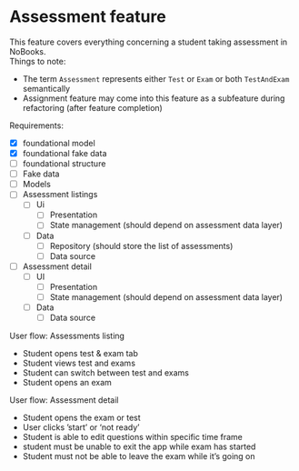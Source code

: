 # Assessment feature

This feature covers everything concerning a student taking assessment in NoBooks.
<br>
Things to note:

- The term `Assessment` represents either `Test` or `Exam` or both `TestAndExam` semantically
- Assignment feature may come into this feature as a subfeature during refactoring (after feature completion)

Requirements:

- [x] foundational model
- [x] foundational fake data
- [ ] foundational structure
- [ ] Fake data
- [ ] Models
- [ ] Assessment listings
    - [ ] Ui
        - [ ] Presentation
        - [ ] State management (should depend on assessment data layer)
    - [ ] Data
        - [ ] Repository (should store the list of assessments)
        - [ ] Data source
- [ ] Assessment detail
    - [ ] UI
        - [ ] Presentation
        - [ ] State management (should depend on assessment data layer)
    - [ ] Data
        - [ ] Data source

User flow: Assessments listing

* Student opens test & exam tab
* Student views test and exams
* Student can switch between test and exams
* Student opens an exam

User flow: Assessment detail

* Student opens the exam or test
* User clicks ’start’ or ‘not ready’
* Student is able to edit questions within specific time frame
* student must be unable to exit the app while exam has started
* Student must not be able to leave the exam while it’s going on

